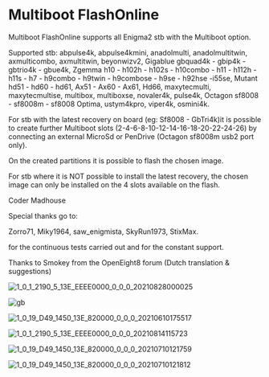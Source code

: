 # Multiboot FlashOnline

Multiboot FlashOnline supports all Enigma2 stb with the Multiboot option.

Supported stb: abpulse4k, abpulse4kmini, anadolmulti, anadolmultitwin, axmulticombo, axmultitwin, beyonwizv2, Gigablue gbquad4k - gbip4k - gbtrio4k - gbue4k, Zgemma h10 - h102h - h102s - h10combo - h11 - h112h - h11s - h7 - h9combo - h9twin - h9combose - h9se - h92hse -i55se, Mutant hd51 - hd60 - hd61, Ax51 - Ax60 - Ax61, Hd66, maxytecmulti, maxytecmultise, multibox, multiboxse, novaler4k, pulse4k, Octagon sf8008 - sf8008m - sf8008 Optima, ustym4kpro, viper4k, osmini4k.

For stb with the latest recovery on board (eg: Sf8008 - GbTri4k)it is possible to create further Multiboot slots (2-4-6-8-10-12-14-16-18-20-22-24-26) by connecting an external MicroSd or PenDrive (Octagon sf8008m usb2 port only).

On the created partitions it is possible to flash the chosen image.
 
For stb where it is NOT possible to install the latest recovery, the chosen image can only be installed on the 4 slots available on the flash.

Coder Madhouse

Special thanks go to:

Zorro71, Miky1964, saw_enigmista, SkyRun1973, StixMax.

for the continuous tests carried out and for the constant support.

Thanks to Smokey from the OpenEight8 forum (Dutch translation & suggestions)

![1_0_1_2190_5_13E_EEEE0000_0_0_0_20210828000025](https://user-images.githubusercontent.com/35741027/131195055-08566c90-8db5-42c3-9ea6-18eb6e62ccce.jpg)

![gb](https://user-images.githubusercontent.com/35741027/121557302-eed49d00-ca14-11eb-83d5-8b7313a7da89.jpg)

![1_0_19_D49_1450_13E_820000_0_0_0_20210610175517](https://user-images.githubusercontent.com/35741027/121557464-0dd32f00-ca15-11eb-866a-03c6a830294f.jpg)

![1_0_1_2190_5_13E_EEEE0000_0_0_0_20210814115723](https://user-images.githubusercontent.com/35741027/129442364-bdb78356-5232-43bc-8e4a-99079bb89823.jpg)

![1_0_19_D49_1450_13E_820000_0_0_0_20210710121759](https://user-images.githubusercontent.com/35741027/125159676-1f753700-e179-11eb-803f-928f1e1ee21a.jpg)

![1_0_19_D49_1450_13E_820000_0_0_0_20210710121812](https://user-images.githubusercontent.com/35741027/125159679-24d28180-e179-11eb-8b66-be7aa2dd09b5.jpg)

